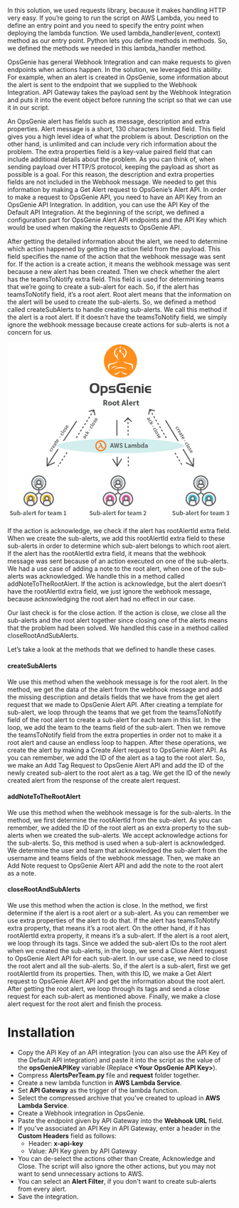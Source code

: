 In this solution, we used requests library, because it makes handling HTTP very easy. If you’re
going to run the script on AWS Lambda, you need to define an entry point and you need to specify the
entry point when deploying the lambda function. We used lambda_handler(event, context) method as our
entry point. Python lets you define methods in methods. So, we defined the methods we needed in this
lambda_handler method.

OpsGenie has general Webhook Integration and can make requests to given endpoints when actions
happen. In the solution, we leveraged this ability. For example, when an alert is created in
OpsGenie, some information about the alert is sent to the endpoint that we supplied to the Webhook
Integration. API Gateway takes the payload sent by the Webhook Integration and puts it into the
event object before running the script so that we can use it in our script.

An OpsGenie alert has fields such as message, description and extra properties. Alert message is a
short, 130 characters limited field. This field gives you a high level idea of what the problem is
about. Description on the other hand, is unlimited and can include very rich information about the
problem. The extra properties field is a key-value paired field that can include additional details
about the problem. As you can think of, when sending payload over HTTP/S protocol, keeping the
payload as short as possible is a goal. For this reason, the description and extra properties fields
are not included in the Webhook message. We needed to get this information by making a Get Alert
request to OpsGenie’s Alert API. In order to make a request to OpsGenie API, you need to have an API
Key from an OpsGenie API Integration. In addition, you can use the API Key of the Default API
Integration. At the beginning of the script, we defined a configuration part for OpsGenie Alert API
endpoints and the API Key which would be used when making the requests to OpsGenie API.

After getting the detailed information about the alert, we need to determine which action happened
by getting the action field from the payload. This field specifies the name of the action that the
webhook message was sent for. If the action is a create action, it means the webhook message was
sent because a new alert has been created. Then we check whether the alert has the teamsToNotify
extra field. This field is used for determining teams that we’re going to create a sub-alert for
each. So, if the alert has teamsToNotify field, it’s a root alert. Root alert means that the
information on the alert will be used to create the sub-alerts. So, we defined a method called
createSubAlerts to handle creating sub-alerts. We call this method if the alert is a root alert. If
it doesn’t have the teamsToNotify field, we simply ignore the webhook message because create actions
for sub-alerts is not a concern for us.

![OpsGenie Alerts Per Team Diagram](images/diagram.png)

If the action is acknowledge, we check if the alert has rootAlertId extra field. When we create the
sub-alerts, we add this rootAlertId extra field to these sub-alerts in order to determine which
sub-alert belongs to which root alert. If the alert has the rootAlertId extra field, it means that
the webhook message was sent because of an action executed on one of the sub-alerts. We had a use
case of adding a note to the root alert, when one of the sub-alerts was acknowledged. We handle this
in a method called addNoteToTheRootAlert. If the action is acknowledge, but the alert doesn’t have
the rootAlertId extra field, we just ignore the webhook message, because acknowledging the root
alert had no effect in our case.

Our last check is for the close action. If the action is close, we close all the sub-alerts and the
root alert together since closing one of the alerts means that the problem had been solved. We
handled this case in a method called closeRootAndSubAlerts.

Let’s take a look at the methods that we defined to handle these cases.

#### createSubAlerts
We use this method when the webhook message is for the root alert. In the method, we get the data of
the alert from the webhook message and add the missing description and details fields that we have
from the get alert request that we made to OpsGenie Alert API. After creating a template for
sub-alert, we loop through the teams that we get from the teamsToNotify field of the root alert to
create a sub-alert for each team in this list. In the loop, we add the team to the teams field of
the sub-alert. Then we remove the teamsToNotify field from the extra properties in order not to make
it a root alert and cause an endless loop to happen. After these operations, we create the alert by
making a Create Alert request to OpsGenie Alert API. As you can remember, we add the ID of the alert
as a tag to the root alert. So, we make an Add Tag Request to OpsGenie Alert API and add the ID of
the newly created sub-alert to the root alert as a tag. We get the ID of the newly created alert
from the response of the create alert request.

#### addNoteToTheRootAlert
We use this method when the webhook message is for the sub-alerts. In the method, we first determine
the rootAlertId from the sub-alert. As you can remember, we added the ID of the root alert as an
extra property to the sub-alerts when we created the sub-alerts. We accept acknowledge actions for
the sub-alerts. So, this method is used when a sub-alert is acknowledged. We determine the user and
team that acknowledged the sub-alert from the username and teams fields of the webhook message.
Then, we make an Add Note request to OpsGenie Alert API and add the note to the root alert as a
note.

#### closeRootAndSubAlerts
We use this method when the action is close. In the method, we first determine if the alert is a
root alert or a sub-alert. As you can remember we use extra properties of the alert to do that. If
the alert has teamsToNotify extra property, that means it’s a root alert. On the other hand, if it
has rootAlertId extra property, it means it’s a sub-alert. If the alert is a root alert, we loop
through its tags. Since we added the sub-alert IDs to the root alert when we created the sub-alerts,
in the loop, we send a Close Alert request to OpsGenie Alert API for each sub-alert. In our use
case, we need to close the root alert and all the sub-alerts. So, if the alert is a sub-alert, first
we get rootAlertId from its properties. Then, with this ID, we make a Get Alert request to OpsGenie
Alert API and get the information about the root alert. After getting the root alert, we loop
through its tags and send a close request for each sub-alert as mentioned above. Finally, we make a
close alert request for the root alert and finish the process.

# Installation
* Copy the API Key of an API integration (you can also use the API Key of the Default API
integration) and paste it into the script as the value of the **opsGenieAPIKey** variable
(Replace **&lt;Your OpsGenie API Key&gt;**).
* Compress **AlertsPerTeam.py** file and **request** folder together.
* Create a new lambda function in **AWS Lambda Service**.
* Set **API Gateway** as the trigger of the lambda function.
* Select the compressed archive that you've created to upload in **AWS Lambda Service**.
* Create a Webhook integration in OpsGenie.
* Paste the endpoint given by API Gateway into the **Webhook URL** field.
* If you've associated an API Key in API Gateway, enter a header in the **Custom Headers** field as
follows:
    * Header: **x-api-key**
    * Value: API Key given by API Gateway
* You can de-select the actions other than Create, Acknowledge and Close. The script will also
ignore the other actions, but you may not want to send unnecessary actions to AWS.
* You can select an **Alert Filter**, if you don't want to create sub-alerts from every alert.
* Save the integration.